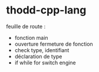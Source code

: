 # thodd-cpp-lang

feuille de route :
 - fonction main
 - ouverture fermeture de fonction
 - check type, identifiant
 - déclaration de type
 - if while for switch engine
 